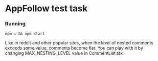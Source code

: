 # AppFollow test task
###

### Running
```
npm i && npm start
```

Like in reddit and other popular sites, when the level of nested comments exceeds some value, comments become flat. You can play with it by changing MAX_NESTING_LEVEL value in CommentList.tsx